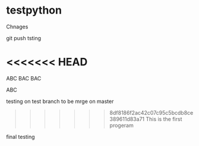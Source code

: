 # testpython

Chnages 

git push tsting


<<<<<<< HEAD
=======
ABC BAC BAC 

ABC

testing on test branch to be mrge on master 

>>>>>>> 8df8186f2ac42c07c95c5bcdb8ce389611d83a71
This is the first progeram


final testing